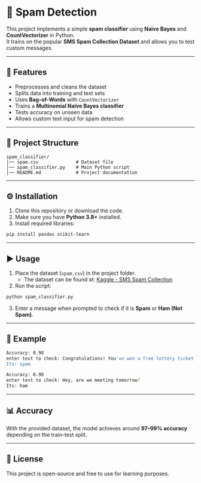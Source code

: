 # 📧 Spam Detection 

This project implements a simple **spam classifier** using **Naive Bayes** and **CountVectorizer** in Python.  
It trains on the popular **SMS Spam Collection Dataset** and allows you to test custom messages.

---

## 🚀 Features
- Preprocesses and cleans the dataset  
- Splits data into training and test sets  
- Uses **Bag-of-Words** with `CountVectorizer`  
- Trains a **Multinomial Naive Bayes classifier**  
- Tests accuracy on unseen data  
- Allows custom text input for spam detection  

---

## 📂 Project Structure
```
spam_classifier/
│── spam.csv              # Dataset file
│── spam_classifier.py    # Main Python script
│── README.md             # Project documentation
```

---

## ⚙️ Installation

1. Clone this repository or download the code.  
2. Make sure you have **Python 3.8+** installed.  
3. Install required libraries:  

```bash
pip install pandas scikit-learn
```

---

## ▶️ Usage

1. Place the dataset (`spam.csv`) in the project folder.  
   - The dataset can be found at: [Kaggle - SMS Spam Collection](https://www.kaggle.com/datasets/uciml/sms-spam-collection-dataset)  
2. Run the script:  

```bash
python spam_classifier.py
```

3. Enter a message when prompted to check if it is **Spam** or **Ham (Not Spam)**.

---

## 📝 Example

```bash
Accuracy: 0.98
enter text to check: Congratulations! You've won a free lottery ticket
Its: spam
```

```bash
Accuracy: 0.98
enter text to check: Hey, are we meeting tomorrow?
Its: ham
```

---

## 📊 Accuracy
With the provided dataset, the model achieves around **97–99% accuracy** depending on the train-test split.  

---

## 📜 License
This project is open-source and free to use for learning purposes.  
